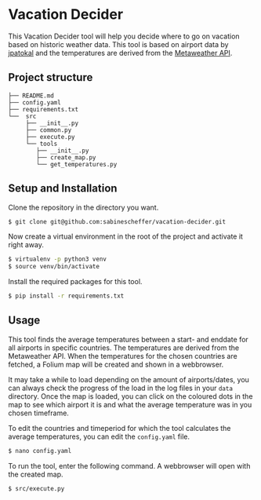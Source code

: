 # Vacation Decider
This Vacation Decider tool will help you decide where to go on vacation based on historic weather data. This tool is based on airport data by [jpatokal]( https://github.com/jpatokal/openflights) and the temperatures are derived from the [Metaweather API](https://www.metaweather.com/api/). 

## Project structure

```
├── README.md
├── config.yaml
├── requirements.txt
└──  src
     ├── __init__.py
     ├── common.py
     ├── execute.py
     └── tools
        ├── __init__.py
        ├── create_map.py
        └── get_temperatures.py

```


## Setup and Installation

Clone the repository in the directory you want.
```bash
$ git clone git@github.com:sabinescheffer/vacation-decider.git
```

Now create a virtual environment in the root of the project and activate it right away.
```bash
$ virtualenv -p python3 venv
$ source venv/bin/activate
```
Install the required packages for this tool.
```bash
$ pip install -r requirements.txt
```

## Usage
This tool finds the average temperatures between a start- and enddate for all airports in specific countries. The temperatures are derived from the Metaweather API.
When the temperatures for the chosen countries are fetched, a Folium map will be created and shown in a webbrowser. 

It may take a while to load depending on the amount of airports/dates, you can always check the progress of the load in the log files in your `data` directory. Once the map is loaded, you can click on the coloured dots in the map to see which airport it is and what the average temperature was in you chosen timeframe. 


To edit the countries and timeperiod for which the tool calculates the average temperatures, you can edit the `config.yaml` file.
```bash
$ nano config.yaml
```

To run the tool, enter the following command. A webbrowser will open with the created map.

```bash
$ src/execute.py
```
